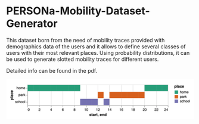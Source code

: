 # PERSONa-Mobility-Dataset-Generator
This dataset born from the need of mobility traces provided with demographics data of the users and it allows to define several classes of users with their most relevant places. Using probability distributions, it can be used to generate slotted mobility traces for different users.

Detailed info can be found in the pdf.

![Example of mobility trace](https://github.com/alexcaselli/PERSONa-Mobility-Dataset-Generator/blob/main/student-sim.png)
